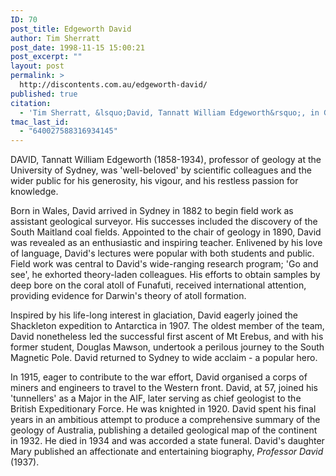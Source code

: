 ```yaml
---
ID: 70
post_title: Edgeworth David
author: Tim Sherratt
post_date: 1998-11-15 15:00:21
post_excerpt: ""
layout: post
permalink: >
  http://discontents.com.au/edgeworth-david/
published: true
citation:
  - 'Tim Sherratt, &lsquo;David, Tannatt William Edgeworth&rsquo;, in Graeme Davison, John Hirst, Stuart Macintyre (editors), <em>Oxford Companion to Australian History</em>,  Melbourne, Oxford University Press, 1998, p. 174.'
tmac_last_id:
  - "640027588316934145"
---
```

DAVID, Tannatt William Edgeworth (1858-1934), professor of geology at the University of Sydney, was 'well-beloved' by scientific colleagues and the wider public for his generosity, his vigour, and his restless passion for knowledge.<!--more-->

Born in Wales, David arrived in Sydney in 1882 to begin field work as assistant geological surveyor. His successes included the discovery of the South Maitland coal fields. Appointed to the chair of geology in 1890, David was revealed as an enthusiastic and inspiring teacher. Enlivened by his love of language, David's lectures were popular with both students and public. Field work was central to David's wide-ranging research program; 'Go and see', he exhorted theory-laden colleagues. His efforts to obtain samples by deep bore on the coral atoll of Funafuti, received international attention, providing evidence for Darwin's theory of atoll formation.

Inspired by his life-long interest in glaciation, David eagerly joined the Shackleton expedition to Antarctica in 1907. The oldest member of the team, David nonetheless led the successful first ascent of Mt Erebus, and with his former student, Douglas Mawson, undertook a perilous journey to the South Magnetic Pole. David returned to Sydney to wide acclaim - a popular hero.

In 1915, eager to contribute to the war effort, David organised a corps of miners and engineers to travel to the Western front. David, at 57, joined his 'tunnellers' as a Major in the AIF, later serving as chief geologist to the British Expeditionary Force. He was knighted in 1920. David spent his final years in an ambitious attempt to produce a comprehensive summary of the geology of Australia, publishing a detailed geological map of the continent in 1932. He died in 1934 and was accorded a state funeral. David's daughter Mary published an affectionate and entertaining biography, <em>Professor David</em> (1937).